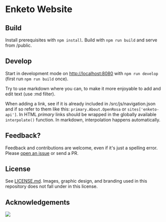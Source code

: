 Enketo Website
================

## Build

Install prerequisites with `npm install`. Build with `npm run build` and serve from /public.

## Develop

Start in development mode on [http://localhost:8080](http://localhost:8080) with `npm run develop` (first run `npm run build` once).

Try to use markdown where you can, to make it more enjoyable to add and edit text (use :md filter). 

When adding a link, see if it is already included in /src/js/navigation.json and if so refer to them like this: `primary.About.OpenRosa` or `sites['enketo-api']`. In HTML _primary_ links should be wrapped in the globally available `interpolate()` function. In markdown, interpolation happens automatically.

## Feedback?

Feedback and contributions are welcome, even if it's just a spelling error. Please [open an issue](https://github.com/enketo/enketo-website/issues/new) or send a PR.

## License

See [LICENSE.md](./LICENSE.md). Images, graphic design, and branding used in this repository does not fall under in this license.

## Acknowledgements

<a href="https://www.netlify.com">
  <img src="https://www.netlify.com/img/global/badges/netlify-light.svg">
</a>
